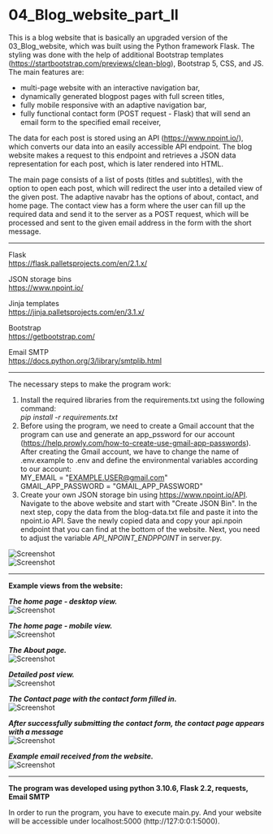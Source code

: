 # 04_Blog_website_part_II

This is a blog website that is basically an upgraded version of the 03_Blog_website, which was built using the Python framework Flask. The styling was done with the help of additional Bootstrap templates (https://startbootstrap.com/previews/clean-blog), Bootstrap 5, CSS, and JS. The main features are:</br>
- multi-page website with an interactive navigation bar,</br>
- dynamically generated blogpost pages with full screen titles,</br>
- fully mobile responsive with an adaptive navigation bar,</br>
- fully functional contact form (POST request - Flask) that will send an email form to the specified email receiver,</br>


The data for each post is stored using an API (https://www.npoint.io/), which converts our data into an easily accessible API endpoint. The blog website makes a request to this endpoint and retrieves a JSON data representation for each post, which is later rendered into HTML.


The main page consists of a list of posts (titles and subtitles), with the option to open each post, which will redirect the user into a detailed view of the given post.
The adaptive navabr has the options of about, contact, and home page. The contact view has a form where the user can fill up the required data and send it to the server as a POST request, which will be processed and sent to the given email address in the form with the short message.


---

Flask</br>
https://flask.palletsprojects.com/en/2.1.x/</br>


JSON storage bins </br>
https://www.npoint.io/ </br>


Jinja templates</br>
https://jinja.palletsprojects.com/en/3.1.x/</br>


Bootstrap </br>
https://getbootstrap.com/ </br>


Email SMTP </br>
https://docs.python.org/3/library/smtplib.html </br>


---

The necessary steps to make the program work:</br>
1. Install the required libraries from the requirements.txt using the following command: </br>
*pip install -r requirements.txt*</br>
2. Before using the program, we need to create a Gmail account that the program can use and generate an app_pssword for our account (https://help.prowly.com/how-to-create-use-gmail-app-passwords). After creating the Gmail account, we have to change the name of .env.example to .env and define the environmental variables according to our account:</br>
MY_EMAIL = "EXAMPLE.USER@gmail.com"</br>
GMAIL_APP_PASSWORD = "GMAIL_APP_PASSWORD"</br>
3. Create your own JSON storage bin using https://www.npoint.io/API.
Navigate to the above website and start with "Create JSON Bin". In the next step, copy the data from the blog-data.txt file and paste it into the npoint.io API.
Save the newly copied data and copy your api.npoin endpoint that you can find at the bottom of the website.
Next, you need to adjust the variable *API_NPOINT_ENDPPOINT* in server.py.


![Screenshot](docs/img/step_1.png)</br>
![Screenshot](docs/img/step_2.png)</br>


---

**Example views from the website:**</br>


***The home page - desktop view.***</br>
![Screenshot](docs/img/01-Home_page_desktop.png)</br>


***The home page - mobile view.***</br>
![Screenshot](docs/img/02-Home_page_mobile.png)</br>


***The About page.***</br>
![Screenshot](docs/img/03_about_view.png)</br>


***Detailed post view.***</br>
![Screenshot](docs/img/04_detailed_post_view.png)</br>


***The Contact page with the contact form filled in.***</br>
![Screenshot](docs/img/05_contact_view_and_filled_form.png)</br>


***After successfully submitting the contact form, the contact page appears with a message***</br>
![Screenshot](docs/img/06_contact_view_after_data_sent.png)</br>


***Example email received from the website.***</br>
![Screenshot](docs/img/07_email_recived.png)</br>


---

**The program was developed using python 3.10.6, Flask 2.2, requests, Email SMTP**


In order to run the program, you have to execute main.py.
And your website will be accessible under localhost:5000 (http://127:0:0:1:5000).